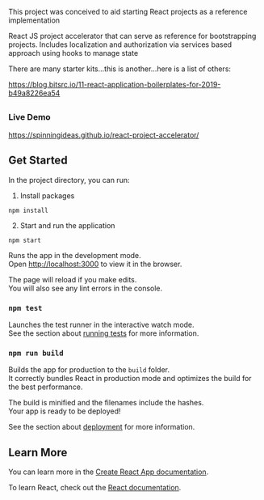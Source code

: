 This project was conceived to aid starting React projects as a reference implementation

React JS project accelerator that can serve as reference for bootstrapping projects. Includes localization and authorization via services based approach using hooks to manage state

There are many starter kits...this is another...here is a list of others:

https://blog.bitsrc.io/11-react-application-boilerplates-for-2019-b49a8226ea54

## 

### Live Demo

https://spinningideas.github.io/react-project-accelerator/

## Get Started 

In the project directory, you can run:

1) Install packages

`npm install`

2) Start and run the application

`npm start`

Runs the app in the development mode.<br />
Open [http://localhost:3000](http://localhost:3000) to view it in the browser.

The page will reload if you make edits.<br />
You will also see any lint errors in the console.

### `npm test`

Launches the test runner in the interactive watch mode.<br />
See the section about [running tests](https://facebook.github.io/create-react-app/docs/running-tests) for more information.

### `npm run build`

Builds the app for production to the `build` folder.<br />
It correctly bundles React in production mode and optimizes the build for the best performance.

The build is minified and the filenames include the hashes.<br />
Your app is ready to be deployed!

See the section about [deployment](https://facebook.github.io/create-react-app/docs/deployment) for more information.

## Learn More

You can learn more in the [Create React App documentation](https://facebook.github.io/create-react-app/docs/getting-started).

To learn React, check out the [React documentation](https://reactjs.org/).

